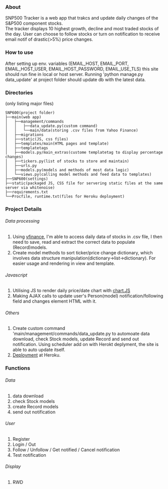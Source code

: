 ### About ###

SNP500 Tracker is a web app that trakcs and update daily changes of the S&P500 component stocks.  
The tracker displays 10 highest growth, decline and most traded stocks of the day. User can choose to follow stocks or turn on notification to receive email notif of drastic(>5%) price changes.

### How to use ###
After setting up env. variables (EMAIL_HOST, EMAIL_PORT, EMAIL_HOST_USER, EMAIL_HOST_PASSWORD, EMAIL_USE_TLS) this site should run fine in local or host server.
Running 'python manage.py data_update' at project folder should update db with the latest data.

### Directories ### 
(only listing major files)
```
SNP600(project folder)   
├──main(web app)  
│   ├──management/commands  
│   │   ├──data_update.py(custom command)  
│   │   └──main/data(storing .csv files from Yahoo Finance)  
│   ├──migrations  
│   ├──static(JS, css files)  
│   ├──templates/main(HTML pages and template)  
│   ├──templatetags  
│   ├──models.py/main_extras(custome templatetag to display percentage changes)  
│   ├──tickers.py(list of stocks to store and maintain)  
│   ├──urls.py  
│   ├──models.py(models and methods of most data logic)  
│   └──views.py(calling model methods and feed data to templates)  
├──SNP600(settings)  
├──static(packaged JS, CSS file for servering static files at the same server via whitenoise)  
├──requirements.txt  
└──Procfile, runtime.txt(files for Heroku deployment)  
```

### Project Details ###
###### Data processing
1. Using [yfinance](https://pypi.org/project/yfinance/), I'm able to access daily data of stocks in .csv file, I then need to save, read and extract the correct data to populate (Record)models.
2. Create model methods to sort ticker/price change dictionary, which involves data structure manipulation(dictionary->list->dictionary). For easier usage and rendering in view and template.

###### Javascript
1. Utilising JS to render daily price/date chart with [chart.JS](https://www.chartjs.org/)
2. Making AJAX calls to update user's Person(model) notification/following field and changes element HTML with it. 

###### Others
1. Create custom command 'main/management/commands/data_update.py to automoate data download, check Stock models, update Record and send out notification. Using scheduler add on with Herokt deplyment, the site is able to auto update itself.
2. [Deployment](https://ycl-snp500.herokuapp.com/) at Heroku. 

### Functions
###### Data
1. data download 
2. check Stock models
3. create Record models
4. send out notification

###### User
1. Register 
2. Login / Out
3. Follow / Unfollow / Get notified / Cancel notification
4. Test notification

###### Display
1. RWD
